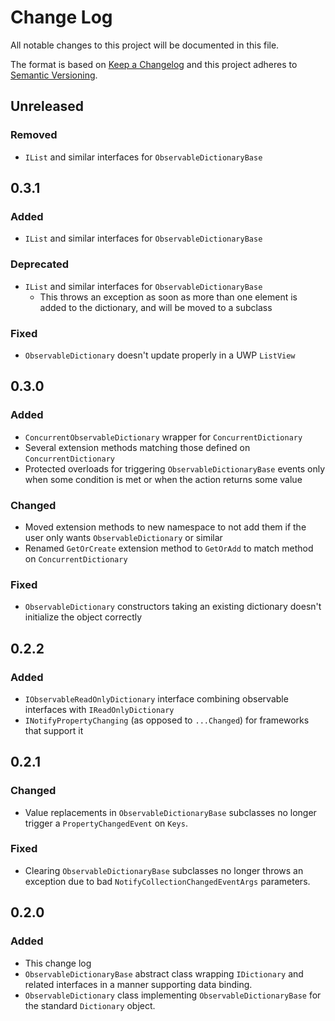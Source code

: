 ﻿# Change Log
All notable changes to this project will be documented in this file.

The format is based on [Keep a Changelog](http://keepachangelog.com/)
and this project adheres to [Semantic Versioning](http://semver.org/).

## Unreleased
### Removed
- `IList` and similar interfaces for `ObservableDictionaryBase`

## 0.3.1
### Added
- `IList` and similar interfaces for `ObservableDictionaryBase`
### Deprecated
- `IList` and similar interfaces for `ObservableDictionaryBase`
  - This throws an exception as soon as more than one element is added
    to the dictionary, and will be moved to a subclass
### Fixed
- `ObservableDictionary` doesn't update properly in a UWP `ListView`

## 0.3.0
### Added
- `ConcurrentObservableDictionary` wrapper for `ConcurrentDictionary`
- Several extension methods matching those defined on
  `ConcurrentDictionary`
- Protected overloads for triggering `ObservableDictionaryBase` events
  only when some condition is met or when the action returns some value
### Changed
- Moved extension methods to new namespace to not add them if the user
  only wants `ObservableDictionary` or similar
- Renamed `GetOrCreate` extension method to `GetOrAdd` to match method
  on `ConcurrentDictionary`
### Fixed
- `ObservableDictionary` constructors taking an existing dictionary
  doesn't initialize the object correctly

## 0.2.2
### Added
- `IObservableReadOnlyDictionary` interface combining observable
  interfaces with `IReadOnlyDictionary`
- `INotifyPropertyChanging` (as opposed to `...Changed`) for frameworks
  that support it

## 0.2.1
### Changed
- Value replacements in `ObservableDictionaryBase` subclasses no longer
  trigger a `PropertyChangedEvent` on `Keys`.
### Fixed
- Clearing `ObservableDictionaryBase` subclasses no longer throws an
  exception due to bad `NotifyCollectionChangedEventArgs` parameters.

## 0.2.0
### Added
- This change log
- `ObservableDictionaryBase` abstract class wrapping `IDictionary` and
  related interfaces in a manner supporting data binding.
- `ObservableDictionary` class implementing `ObservableDictionaryBase`
  for the standard `Dictionary` object.